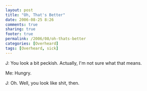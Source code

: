 ```yaml
---
layout: post
title: "Oh, That's Better"
date: 2006-08-25 8:26
comments: true
sharing: true
footer: true
permalink: /2006/08/oh-thats-better
categories: [Overheard]
tags: [Overheard, sick]
---
```

J: You look a bit peckish.  Actually, I'm not sure what that means.

Me: Hungry.

J:  Oh.  Well, you look like shit, then.
